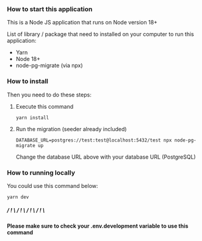 ### How to start this application

This is a Node JS application that runs on Node version 18+

List of library / package that need to installed on your computer to run this application:
- Yarn
- Node 18+
- node-pg-migrate (via npx)

### How to install

Then you need to do these steps:
1. Execute this command

    ```yarn install```

2. Run the migration (seeder already included)

    ```DATABASE_URL=postgres://test:test@localhost:5432/test npx node-pg-migrate up```

    Change the database URL above with your database URL (PostgreSQL)

### How to running locally
You could use this command below:

```yarn dev```


##### / ! \ / ! \ / ! \ / ! \
**Please make sure to check your .env.development variable to use this command**

